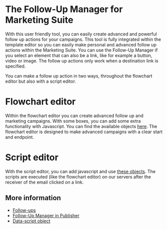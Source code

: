 # The Follow-Up Manager for Marketing Suite

With this user friendly tool, you can easily create advanced and powerful follow up actions for your campaigns. 
This tool is fully integrated within the template editor so you can easily make personal and advanced 
follow up actions within the Marketing Suite. You can use the Follow-Up Manager if you select an element 
that can also be a link, like for example a button, video or image. The follow up actions only work when 
a destination link is specified. 

You can make a follow up action in two ways, throughout the flowchart editor but also with a script editor. 

# Flowchart editor

Within the flowchart editor you can create advanced follow up and marketing campaigns. With some boxes, you 
can add some extra functionality with Javascript. You can find the available objects 
[here](followups-scripting). The flowchart editor is designed to make advanced campaigns 
with a clear start and endpoint.

# Script editor

With the script editor, you can add javascript and use [these objects](followups-scripting). 
The scripts are executed (like the flowchart editor) on our servers after the receiver 
of the email clicked on a link. 

## More information

* [Follow-ups](./followups)
* [Follow-Up Manager in Publisher](./publisher-follow-up-manager)
* [Data-script object](./followups-scripting.md)

